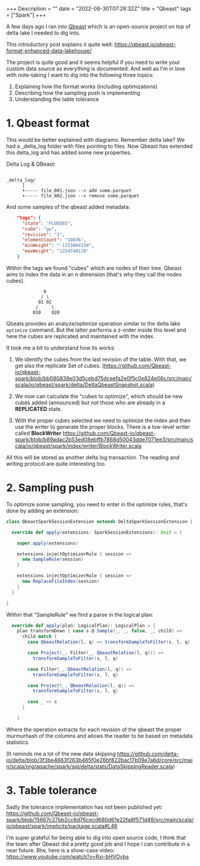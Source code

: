 +++
Description = ""
date = "2022-06-30T07:28:32Z"
title = "Qbeast"
tags = ["Spark"]
+++

A few days ago I ran into [Qbeast](https://twitter.com/Qbeast_io) which is an open-source project on top of delta lake I needed to dig into. 

This introductory post explains it quite well: https://qbeast.io/qbeast-format-enhanced-data-lakehouse/

The project is quite good and it seems helpful if you need to write your custom data source as everything is documented. And well as I'm in love with note-taking I want to dig into the following three topics:

1. Explaining how the format works (including optimizations)
2. Describing how the sampling push is implementing
3. Understanding the table tolerance

# 1. Qbeast format

This would be better explained with diagrams. Remember delta lake? We had a _delta_log folder with files pointing to files. Now Qbeast has extended this delta_log and has added some new properties.

Delta Log & QBeast:
```goat

_delta_log/
      |
      +----- file_001.json --> add some.parquet
      +----- file_002.json --> remove some.parquet
```

And some samples of the qbeast added metadata:
```json
    "tags": {
      "state": "FLOODED",
      "cube": "gw",
      "revision": "1",
      "elementCount": "10836",
      "minWeight": "-1253864150",
      "maxWeight": "1254740128"
    }
```

Within the tags we found "cubes" which are nodes of their tree. Qbeast aims to index the data in an n dimension (that's why they call the nodes cubes).

```goat
              0
             / \
            01 02
           /     \
          010    020

```

Qbeats provides an analyze/optimize operation similar to the delta lake `optimize` command. But the latter performs a z-order inside this level and here the cubes are replicated and maintained with the index.


It took me a bit to understand how its works:

1. We identify the cubes from the last revision of the table. With that, we get also the replicate Set of cubes. (https://github.com/Qbeast-io/qbeast-spark/blob/bb080839e03d5cebd75dceefa2e0f5c0e824e06c/src/main/scala/io/qbeast/spark/delta/DeltaQbeastSnapshot.scala)

2. We now can calculate the "cubes to optimize", which should be new cubes added (announced) but not those who are already in a **REPLICATED** state.

3. With the proper cubes selected we need to optimize the index and then use the writer to generate the proper blocks. There is a low-level writer called **BlockWriter** https://github.com/Qbeast-io/qbeast-spark/blob/b89adac2b53ed08ebffb7868d50043dde7071ee3/src/main/scala/io/qbeast/spark/index/writer/BlockWriter.scala

All this will be stored as another delta log transaction. The reading and writing protocol are quite interesting too.


# 2. Sampling push

To optimize some sampling, you need to enter in the optimize rules, that's done by adding an extension:

```scala
class QbeastSparkSessionExtension extends DeltaSparkSessionExtension {

  override def apply(extensions: SparkSessionExtensions): Unit = {

    super.apply(extensions)

    extensions.injectOptimizerRule { session =>
      new SampleRule(session)
    }

    extensions.injectOptimizerRule { session =>
      new ReplaceFileIndex(session)
    }
  }

}
```

Within that "SampleRule" we find a parse in the logical plan:

```scala
  override def apply(plan: LogicalPlan): LogicalPlan = {
    plan transformDown { case s @ Sample(_, _, false, _, child) =>
      child match {
        case QbeastRelation(l, q) => transformSampleToFilter(s, l, q)

        case Project(_, Filter(_, QbeastRelation(l, q))) =>
          transformSampleToFilter(s, l, q)

        case Filter(_, QbeastRelation(l, q)) =>
          transformSampleToFilter(s, l, q)

        case Project(_, QbeastRelation(l, q)) =>
          transformSampleToFilter(s, l, q)

        case _ => s
      }

    }
```
Where the operation extracts for each revision of the qbeast the proper murmurhash of the columns and allows the reader to be based on metadata statistics. 

(It reminds me a lot of the new data skipping https://github.com/delta-io/delta/blob/3f3be4663f263b465f0e26bf822bac17b09e7a6d/core/src/main/scala/org/apache/spark/sql/delta/stats/DataSkippingReader.scala)


# 3. Table tolerance

Sadly the tolerance implementation has not been published yet: https://github.com/Qbeast-io/qbeast-spark/blob/15667c27bb2cc6d76cecd680d61e22fa8f571d49/src/main/scala/io/qbeast/spark/implicits/package.scala#L46


I'm super grateful for being able to dig into open source code, I think that the team after Qbeast did a pretty good job and I hope I can contribute in a near future. Btw, here is a show-case video: https://www.youtube.com/watch?v=Rxi-bHVOybs
